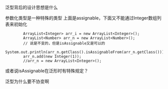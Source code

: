 泛型背后的设计思想是什么

参数化类型是一种特殊的类型
上面是assignable，下面又不能通过Integer数组列表来初始化
```
        ArrayList<Integer> arr_i = new ArrayList<Integer>();
        ArrayList<Number> arr_n = new ArrayList<Number>();
        // 说是不变的，但是isAssignable又是可以的
        System.out.println(arr_n.getClass().isAssignableFrom(arr_n.getClass()));
        arr_n.add(new Integer(1));
        //arr_n = new ArrayList<Integer>();
```
或者说isAssignable在泛形时有特殊规定？

泛型为什么要不协变啊